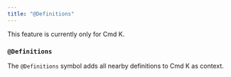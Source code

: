 ```yaml
---
title: "@Definitions"
---
```



This feature is currently only for Cmd K.


### `@Definitions`

The `@Definitions` symbol adds all nearby definitions to Cmd K as context.





